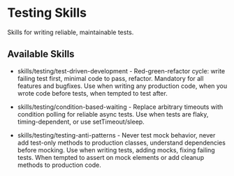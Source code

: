 # Testing Skills

Skills for writing reliable, maintainable tests.

## Available Skills

- skills/testing/test-driven-development - Red-green-refactor cycle: write failing test first, minimal code to pass, refactor. Mandatory for all features and bugfixes. Use when writing any production code, when you wrote code before tests, when tempted to test after.

- skills/testing/condition-based-waiting - Replace arbitrary timeouts with condition polling for reliable async tests. Use when tests are flaky, timing-dependent, or use setTimeout/sleep.

- skills/testing/testing-anti-patterns - Never test mock behavior, never add test-only methods to production classes, understand dependencies before mocking. Use when writing tests, adding mocks, fixing failing tests. When tempted to assert on mock elements or add cleanup methods to production code.
